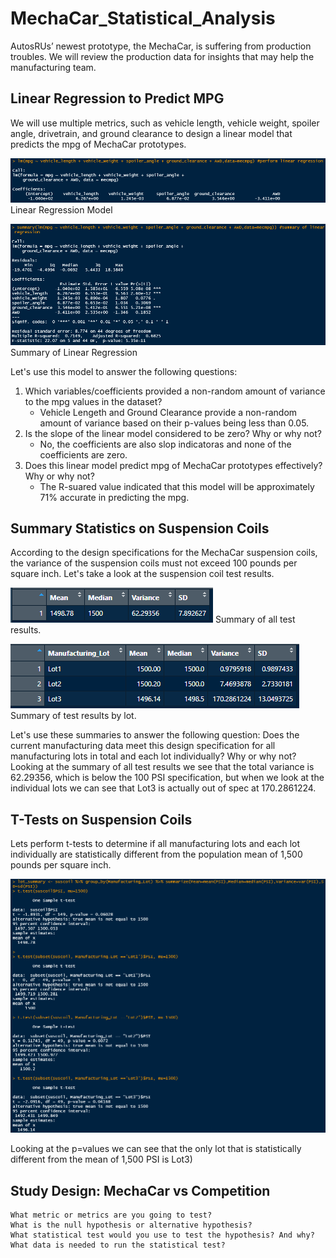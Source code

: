 # MechaCar_Statistical_Analysis
AutosRUs’ newest prototype, the MechaCar, is suffering from production troubles. We will review the production data for insights that may help the manufacturing team.
## Linear Regression to Predict MPG
We will use multiple metrics, such as vehicle length, vehicle weight, spoiler angle, drivetrain, and ground clearance to design a linear model that predicts the mpg of MechaCar prototypes. 

![Linear Regression Model](images/linear_regression_model.png)
Linear Regression Model

![Summary Linear Regression](images/summary_linear_regression.png)
Summary of Linear Regression

Let's use this model to answer the following questions:
1. Which variables/coefficients provided a non-random amount of variance to the mpg values in the dataset?
   - Vehicle Lengeth and Ground Clearance provide a non-random amount of variance based on their p-values being less than 0.05.
2. Is the slope of the linear model considered to be zero? Why or why not?
   - No, the coefficients are also slop indicatoras and none of the coefficients are zero.
3. Does this linear model predict mpg of MechaCar prototypes effectively? Why or why not?
   - The R-suared value indicated that this model will be approximately 71% accurate in predicting the mpg.

## Summary Statistics on Suspension Coils
According to the design specifications for the MechaCar suspension coils, the variance of the suspension coils must not exceed 100 pounds per square inch. Let's take a look at the suspension coil test results.

![Total summary](images/total_summary.png)
Summary of all test results.

![Lot Summary](images/lot_summary.png)
Summary of test results by lot.

Let's use these summaries to answer the following question:
    Does the current manufacturing data meet this design specification for all manufacturing lots in total and each lot individually? Why or why not?
        Looking at the summary of all test results we see that the total variance is 62.29356, which is below the 100 PSI specification, but when we look at the individual lots we can see that Lot3 is actually out of spec at 170.2861224.

## T-Tests on Suspension Coils
Lets perform t-tests to determine if all manufacturing lots and each lot individually are statistically different from the population mean of 1,500 pounds per square inch.

![T-Tests](images/T-Tests.png)

Looking at the p=values we can see that the only lot that is statistically different from the mean of 1,500 PSI is Lot3)

## Study Design: MechaCar vs Competition


    What metric or metrics are you going to test?
    What is the null hypothesis or alternative hypothesis?
    What statistical test would you use to test the hypothesis? And why?
    What data is needed to run the statistical test?
